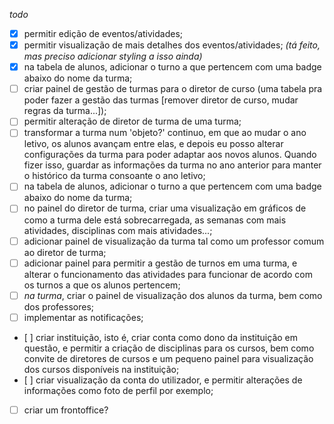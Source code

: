 *todo*
- [X] permitir edição de eventos/atividades;
- [X] permitir visualização de mais detalhes dos eventos/atividades; _(tá feito, mas preciso adicionar styling a isso ainda)_
- [X] na tabela de alunos, adicionar o turno a que pertencem com uma badge abaixo do nome da turma;
- [ ] criar painel de gestão de turmas para o diretor de curso (uma tabela pra poder fazer a gestão das turmas [remover diretor de curso, mudar regras da turma...]);
- [ ] permitir alteração de diretor de turma de uma turma;
- [ ] transformar a turma num 'objeto?' continuo, em que ao mudar o ano letivo, os alunos avançam entre elas, e depois eu posso alterar configurações da turma para poder adaptar aos novos alunos. Quando fizer isso, guardar as informações da turma no ano anterior para manter o histórico da turma consoante o ano letivo;
- [ ] na tabela de alunos, adicionar o turno a que pertencem com uma badge abaixo do nome da turma;
- [ ] no painel do diretor de turma, criar uma visualização em gráficos de como a turma dele está sobrecarregada, as semanas com mais atividades, disciplinas com mais atividades...;
- [ ] adicionar painel de visualização da turma tal como um professor comum ao diretor de turma;
- [ ] adicionar painel para permitir a gestão de turnos em uma turma, e alterar o funcionamento das atividades para funcionar de acordo com os turnos a que os alunos pertencem;
- [ ] *na turma*, criar o painel de visualização dos alunos da turma, bem como dos professores;
- [ ] implementar as notificações;
- [ ] criar instituição, isto é, criar conta como dono da instituição em questão, e permitir a criação de disciplinas para os cursos, bem como convite de diretores de cursos e um pequeno painel para visualização dos cursos disponíveis na instituição;
- [ ] criar visualização da conta do utilizador, e permitir alterações de informações como foto de perfil por exemplo;
- [ ] criar um frontoffice? 








